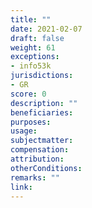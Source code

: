 ```yaml
---
title: ""
date: 2021-02-07
draft: false
weight: 61
exceptions:
- info53k
jurisdictions:
- GR
score: 0
description: "" 
beneficiaries:
purposes: 
usage:
subjectmatter:
compensation:
attribution: 
otherConditions: 
remarks: ""
link: 
---
```

